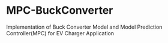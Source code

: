 # MPC-BuckConverter
Implementation of Buck Converter Model and Model Prediction Controller(MPC) for EV Charger Application
